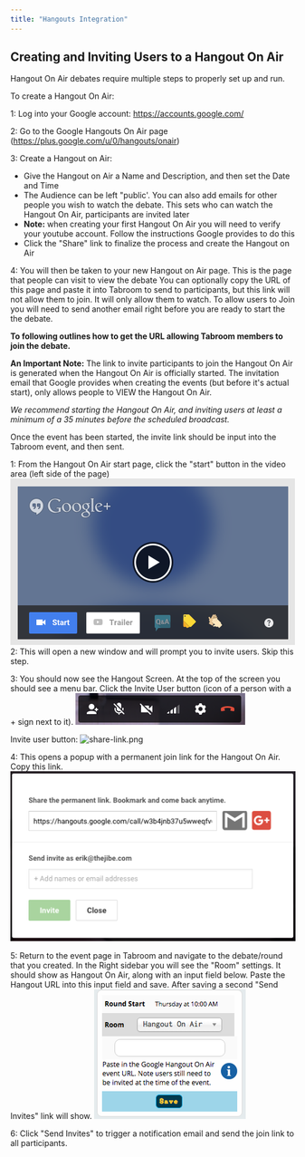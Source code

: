 ```yaml
---
title: "Hangouts Integration"
---
```


## Creating and Inviting Users to a Hangout On Air

Hangout On Air debates require multiple steps to properly set up and
run.

To create a Hangout On Air:

1: Log into your Google account: https://accounts.google.com/

2: Go to the Google Hangouts On Air page
(https://plus.google.com/u/0/hangouts/onair)

3: Create a Hangout on Air:

- Give the Hangout on Air a Name and Description, and then set the Date
  and Time
- The Audience can be left "public'. You can also add emails for other
  people you wish to watch the debate. This sets who can watch the
  Hangout On Air, participants are invited later
- **Note:** when creating your first Hangout On Air you will need to
  verify your youtube account. Follow the instructions Google provides
  to do this
- Click the "Share" link to finalize the process and create the Hangout
  on Air

4: You will then be taken to your new Hangout on Air page. This is the
page that people can visit to view the debate You can optionally copy
the URL of this page and paste it into Tabroom to send to participants,
but this link will not allow them to join. It will only allow them to
watch. To allow users to Join you will need to send another email right
before you are ready to start the the debate.

**To following outlines how to get the URL allowing Tabroom members to
join the debate.**

**An Important Note:** The link to invite participants to join the
Hangout On Air is generated when the Hangout On Air is officially
started. The invitation email that Google provides when creating the
events (but before it's actual start), only allows people to VIEW the
Hangout On Air.

*We recommend starting the Hangout On Air, and inviting users at least a
minimum of a 35 minutes before the scheduled broadcast.*

Once the event has been started, the invite link should be input into
the Tabroom event, and then sent.

1: From the Hangout On Air start page, click the "start" button in the
video area (left side of the page)
<img src="/screenshots/hangout-start.png" title="hangout-start.png" width="503"
alt="hangout-start.png" /> 2: This will open a new window and will
prompt you to invite users. Skip this step.

3: You should now see the Hangout Screen. At the top of the screen you
should see a menu bar. Click the Invite User button (icon of a person
with a + sign next to it).
<img src="/screenshots/link-bar.png" title="link-bar.png" width="300"
alt="link-bar.png" />

Invite user button:
<img src="/screenshots/share-link.png" title="share-link.png" width="87"
alt="share-link.png" />

4: This opens a popup with a permanent join link for the Hangout On Air.
Copy this link.
<img src="/screenshots/join-link.png" title="join-link.png" width="519"
alt="join-link.png" />

5: Return to the event page in Tabroom and navigate to the debate/round
that you created. In the Right sidebar you will see the "Room" settings.
It should show as Hangout On Air, along with an input field below. Paste
the Hangout URL into this input field and save. After saving a second
"Send Invites" link will show.
<img src="/screenshots/tabroom-hangout-on-air.png" title="tabroom-hangout-on-air.png"
width="268" alt="tabroom-hangout-on-air.png" />

6: Click "Send Invites" to trigger a notification email and send the
join link to all participants.